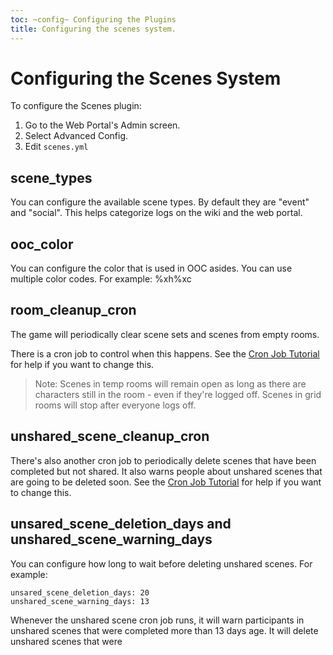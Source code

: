 ```yaml
---
toc: ~config~ Configuring the Plugins
title: Configuring the scenes system.
---
```

# Configuring the Scenes System

To configure the Scenes plugin:

1. Go to the Web Portal's Admin screen.  
2. Select Advanced Config.
3. Edit `scenes.yml`

## scene_types

You can configure the available scene types.  By default they are "event" and "social".  This helps categorize logs on the wiki and the web portal.

## ooc_color

You can configure the color that is used in OOC asides. You can use multiple color codes.  For example: \%xh\%xc

## room_cleanup_cron

The game will periodically clear scene sets and scenes from empty rooms.  

There is a cron job to control when this happens.  See the [Cron Job Tutorial](http://www.aresmush.com/tutorials/code/configuring-cron) for help if you want to change this.

> Note: Scenes in temp rooms will remain open as long as there are characters still in the room - even if they're logged off.  Scenes in grid rooms will stop after everyone logs off.

## unshared_scene_cleanup_cron

There's also another cron job to periodically delete scenes that have been completed but not shared.  It also warns people about unshared scenes that are going to be deleted soon.  See the [Cron Job Tutorial](http://www.aresmush.com/tutorials/code/configuring-cron) for help if you want to change this.

## unsared_scene_deletion_days and unshared_scene_warning_days

You can configure how long to wait before deleting unshared scenes.  For example:

    unsared_scene_deletion_days: 20
    unshared_scene_warning_days: 13

Whenever the unshared scene cron job runs, it will warn participants in unshared scenes that were completed more than 13 days age.  It will delete unshared scenes that were 